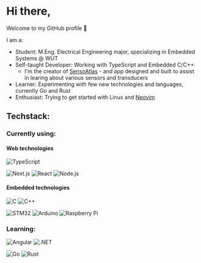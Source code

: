 # Hi there,

Welcome to my GitHub profile 👋

I am a:
- Student: M.Eng. Electrical Engineering major, specializing in Embedded Systems @ WUT
- Self-taught Developer: Working with TypeScript and Embedded C/C++
    - I'm the creator of [SensoAtlas](https://sensoatlas.vercel.app) - and app designed and built to assist in learing about various sensors and transducers
- Learner: Experimenting with few new technologies and languages, currently Go and Rust
- Enthusiast: Trying to get started with Linux and [Neovim](https://github.com/neovim/neovim)

## Techstack:

### Currently using:

#### Web technologies
![TypeScript](https://img.shields.io/badge/typescript-3178c6?style=for-the-badge&logo=typescript&logoColor=fafafa)

![Next.js](https://img.shields.io/badge/Next.js-262626?style=for-the-badge&logo=nextdotjs&logoColor=fafafa)
![React](https://img.shields.io/badge/React-374151?style=for-the-badge&logo=react&logoColor=61DAFB)
![Node.js](https://img.shields.io/badge/Node.js-339933?style=for-the-badge&logo=nodedotjs&logoColor=fafafa)

#### Embedded technologies
![C](https://img.shields.io/badge/Embedded%20c-262626?style=for-the-badge&logo=c&logoColor=a8b9cc)
![C++](https://img.shields.io/badge/Embedded%20C++-262626?style=for-the-badge&logo=cplusplus&logoColor=a8b9cc)

![STM32](https://img.shields.io/badge/STM32-03234b?style=for-the-badge&logo=stmicroelectronics&logoColor=fafafa)
![Arduino](https://img.shields.io/badge/Arduino-00979d?style=for-the-badge&logo=arduino&logoColor=fafafa)
![Raspberry Pi](https://img.shields.io/badge/Raspberry%20Pi-A22846?style=for-the-badge&logo=raspberrypi&logoColor=fafafa)

### Learning:

![Angular](https://img.shields.io/badge/Angular-DD0031?style=for-the-badge&logo=angular&logoColor=fafafa)
![.NET](https://img.shields.io/badge/.NET-512BD4?style=for-the-badge&logo=dotnet&logoColor=fafafa)

![Go](https://img.shields.io/badge/Go-00ADD8?style=for-the-badge&logo=go&logoColor=fafafa)
![Rust](https://img.shields.io/badge/Rust-000000?style=for-the-badge&logo=rust&logoColor=fafafa)
